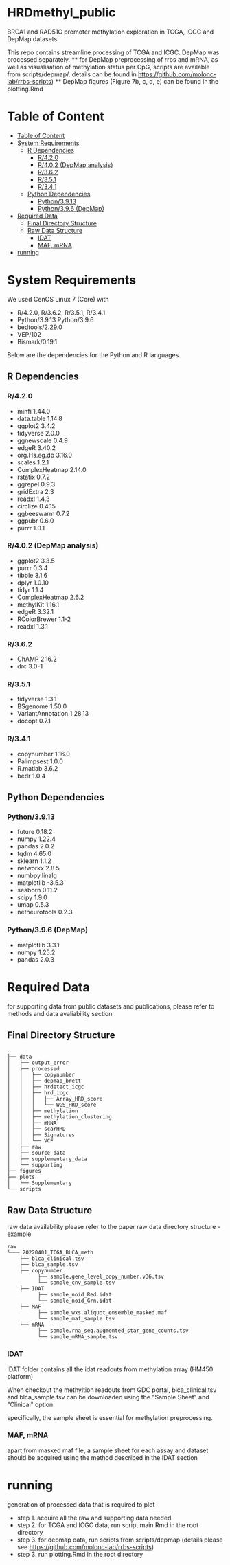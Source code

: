 <h1>  HRDmethyl_public </h1>
BRCA1 and RAD51C promoter methylation exploration in TCGA, ICGC and DepMap datasets

This repo contains streamline processing of TCGA and ICGC. DepMap was processed separately.
** for DepMap preprocessing of rrbs and mRNA, as well as visualisation of methylation status per CpG, scripts are available from scripts/depmap/. details can be found in https://github.com/molonc-lab/rrbs-scripts)
** DepMap figures (Figure 7b, c, d, e) can be found in the plotting.Rmd

# Table of Content
- [Table of Content](#table-of-content)
- [System Requirements](#system-requirements)
  - [R Dependencies](#r-dependencies)
    - [R/4.2.0](#r420)
    - [R/4.0.2 (DepMap analysis)](#r402-depmap-analysis)
    - [R/3.6.2](#r362)
    - [R/3.5.1](#r351)
    - [R/3.4.1](#r341)
  - [Python Dependencies](#python-dependencies)
    - [Python/3.9.13](#python3913)
    - [Python/3.9.6 (DepMap)](#python396-depmap)
- [Required Data](#required-data)
  - [Final Directory Structure](#final-directory-structure)
  - [Raw Data Structure](#raw-data-structure)
    - [IDAT](#idat)
    - [MAF, mRNA](#maf-mrna)
- [running](#running)

# System Requirements
We used CenOS Linux 7 (Core) with
- R/4.2.0, R/3.6.2, R/3.5.1, R/3.4.1 
- Python/3.9.13 Python/3.9.6
- bedtools/2.29.0
- VEP/102
- Bismark/0.19.1

Below are the dependencies for the Python and R languages.

## R Dependencies
### R/4.2.0
- minfi 1.44.0
- data.table 1.14.8
- ggplot2 3.4.2
- tidyverse 2.0.0
- ggnewscale 0.4.9
- edgeR 3.40.2
- org.Hs.eg.db 3.16.0
- scales 1.2.1
- ComplexHeatmap 2.14.0
- rstatix 0.7.2
- ggrepel 0.9.3
- gridExtra 2.3
- readxl 1.4.3
- circlize 0.4.15
- ggbeeswarm 0.7.2
- ggpubr 0.6.0
- purrr 1.0.1

### R/4.0.2 (DepMap analysis)
- ggplot2 3.3.5
- purrr   0.3.4 
- tibble  3.1.6
- dplyr   1.0.10
- tidyr   1.1.4      
- ComplexHeatmap 2.6.2
- methylKit 1.16.1
- edgeR 3.32.1
- RColorBrewer 1.1-2 
- readxl 1.3.1

### R/3.6.2
- ChAMP 2.16.2
- drc 3.0-1

### R/3.5.1
- tidyverse 1.3.1
- BSgenome 1.50.0
- VariantAnnotation 1.28.13
- docopt 0.7.1

### R/3.4.1
- copynumber 1.16.0
- Palimpsest 1.0.0
- R.matlab 3.6.2
- bedr 1.0.4

## Python Dependencies

### Python/3.9.13
- future 0.18.2
- numpy 1.22.4
- pandas 2.0.2
- tqdm 4.65.0
- sklearn 1.1.2
- networkx 2.8.5
- numbpy.linalg
- matplotlib -3.5.3
- seaborn 0.11.2
- scipy 1.9.0
- umap 0.5.3
- netneurotools 0.2.3

### Python/3.9.6 (DepMap)
- matplotlib 3.3.1
- numpy 1.25.2
- pandas 2.0.3


# Required Data
for supporting data from public datasets and publications, please refer to methods and data avaliability section

## Final Directory Structure
```
.
├── data
│   ├── output_error
│   ├── processed
│   │   ├── copynumber
│   │   ├── depmap_brett
│   │   ├── hrdetect_icgc
│   │   ├── hrd_icgc
│   │   │   ├── Array_HRD_score
│   │   │   └── WGS_HRD_score
│   │   ├── methylation
│   │   ├── methylation_clustering
│   │   ├── mRNA
│   │   ├── scarHRD
│   │   ├── Signatures
│   │   └── VCF
│   ├── raw
│   ├── source_data
│   ├── supplementary_data
│   └── supporting
├── figures
├── plots
│   └── Supplementary
└── scripts
```
## Raw Data Structure
raw data availability please refer to the paper
raw data directory structure - example
```
raw
└─── 20220401_TCGA_BLCA_meth
    ├── blca_clinical.tsv
    ├── blca_sample.tsv
    ├── copynumber
          ├── sample.gene_level_copy_number.v36.tsv
          └── sample_cnv_sample.tsv
    ├── IDAT
          ├── sample_noid_Red.idat
          └── sample_noid_Grn.idat
    ├── MAF
          ├── sample_wxs.aliquot_ensemble_masked.maf
          └── sample_maf_sample.tsv
    └── mRNA
          ├── sample.rna_seq.augmented_star_gene_counts.tsv
          └── sample_mRNA_sample.tsv
```
### IDAT 
IDAT folder contains all the idat readouts from methylation array (HM450 platform)

When checkout the methyltion readouts from GDC portal, blca_clinical.tsv and blca_sample.tsv can be downloaded using the "Sample Sheet" and "Clinical" option.

specifically, the sample sheet is essential for methylation preprocessing.

### MAF, mRNA
apart from masked maf file, a sample sheet for each assay and dataset should be acquired using the method described in the IDAT section

# running
generation of processed data that is required to plot
- step 1. acquire all the raw and supporting data needed
- step 2. for TCGA and ICGC data, run script main.Rmd in the root directory
- step 3. for depmap data, run scripts from scripts/depmap (details please see https://github.com/molonc-lab/rrbs-scripts)
- step 3. run plotting.Rmd in the root directory
